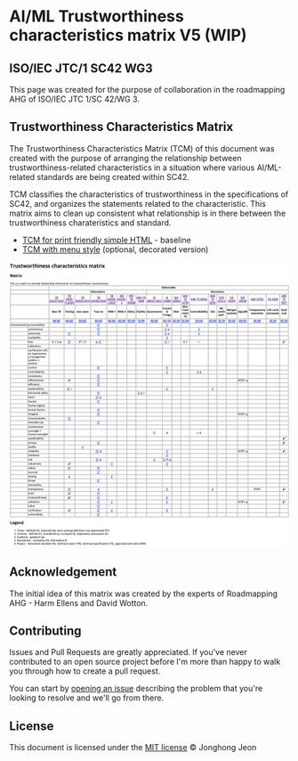 # AI/ML Trustworthiness characteristics matrix V5 (WIP)
## ISO/IEC JTC/1 SC42 WG3

This page was created for the purpose of collaboration in the roadmapping AHG of ISO/IEC JTC 1/SC 42/WG 3.

## Trustworthiness Characteristics Matrix

The Trustworthiness Characteristics Matrix (TCM) of this document was created with the purpose of arranging the relationship between trustworthiness-related characteristics in a situation where various AI/ML-related standards are being created within SC42.

TCM classifies the characteristics of trustworthiness in the specifications of SC42, and organizes the statements related to the characteristic. This matrix aims to clean up consistent what relationship is in there between the trustworthiness charateristics and standard.

* [TCM for print friendly simple HTML](http://hollobit.github.io/WG3_TCM/index-nostyle.html) - baseline
* [TCM with menu style](http://hollobit.github.io/WG3_TCM/index.html) (optional, decorated version) 

<img src="TCM-20220803.png">

## Acknowledgement 

The initial idea of this matrix was created by the experts of Roadmapping AHG  - Harm Ellens and David Wotton. 

## Contributing

Issues and Pull Requests are greatly appreciated. If you've never contributed to an open source project before I'm more than happy to walk you through how to create a pull request.

You can start by [opening an issue](https://github.com/hollobit/WG3_TCM/issues/new) describing the problem that you're looking to resolve and we'll go from there.

## License

This document is licensed under the [MIT license](https://opensource.org/licenses/mit-license.php) © Jonghong Jeon
